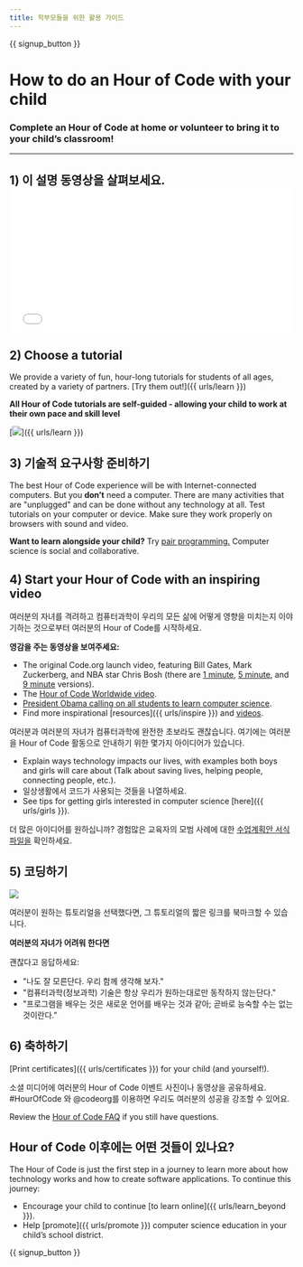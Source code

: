 ```yaml
---
title: 학부모들을 위한 활용 가이드
---
```


{{ signup_button }}

# How to do an Hour of Code with your child

### Complete an Hour of Code at home or volunteer to bring it to your child’s classroom!

* * *

## 1) 이 설명 동영상을 살펴보세요. <iframe width="500" height="255" src="//www.youtube.com/embed/SrnvvWDm73k" frameborder="0" allowfullscreen mark="crwd-mark"></iframe> 

## 2) Choose a tutorial

We provide a variety of fun, hour-long tutorials for students of all ages, created by a variety of partners. [Try them out!]({{ urls/learn }})

**All Hour of Code tutorials are self-guided - allowing your child to work at their own pace and skill level**

[![](/images/fit-700/tutorials.png)]({{ urls/learn }})

## 3) 기술적 요구사항 준비하기

The best Hour of Code experience will be with Internet-connected computers. But you **don’t** need a computer. There are many activities that are "unplugged" and can be done without any technology at all. Test tutorials on your computer or device. Make sure they work properly on browsers with sound and video.

**Want to learn alongside your child?** Try [pair programming.](http://www.ncwit.org/resources/pair-programming-box-power-collaborative-learning) Computer science is social and collaborative.

## 4) Start your Hour of Code with an inspiring video

여러분의 자녀를 격려하고 컴퓨터과학이 우리의 모든 삶에 어떻게 영향을 미치는지 이야기하는 것으로부터 여러분의 Hour of Code를 시작하세요.

**영감을 주는 동영상을 보여주세요:**

- The original Code.org launch video, featuring Bill Gates, Mark Zuckerberg, and NBA star Chris Bosh (there are [1 minute](https://www.youtube.com/watch?v=qYZF6oIZtfc), [5 minute](https://www.youtube.com/watch?v=nKIu9yen5nc), and [9 minute](https://www.youtube.com/watch?v=dU1xS07N-FA) versions).
- The [Hour of Code Worldwide video](https://www.youtube.com/watch?v=KsOIlDT145A).
- [President Obama calling on all students to learn computer science](https://www.youtube.com/watch?v=6XvmhE1J9PY).
- Find more inspirational [resources]({{ urls/inspire }}) and [videos](https://www.youtube.com/playlist?list=PLzdnOPI1iJNfpD8i4Sx7U0y2MccnrNZuP).

여러분과 여러분의 자녀가 컴퓨터과학에 완전한 초보라도 괜찮습니다. 여기에는 여러분을 Hour of Code 활동으로 안내하기 위한 몇가지 아이디어가 있습니다.

- Explain ways technology impacts our lives, with examples both boys and girls will care about (Talk about saving lives, helping people, connecting people, etc.).
- 일상생활에서 코드가 사용되는 것들을 나열하세요.
- See tips for getting girls interested in computer science [here]({{ urls/girls }}).

더 많은 아이디어를 원하십니까? 경험많은 교육자의 모범 사례에 대한 [수업계획안 서식파일을](/files/AfterschoolEducatorLessonPlanOutline.docx) 확인하세요.

## 5) 코딩하기

<img src="/images/fit-700/tutorial-short-link.png" />

여러분이 원하는 튜토리얼을 선택했다면, 그 튜토리얼의 짧은 링크를 북마크할 수 있습니다.

**여러분의 자녀가 어려워 한다면**

괜찮다고 응답하세요:

- "나도 잘 모른단다. 우리 함께 생각해 보자."
- "컴퓨터과학(정보과학) 기술은 항상 우리가 원하는대로만 동작하지 않는단다."
- "프로그램을 배우는 것은 새로운 언어를 배우는 것과 같아; 곧바로 능숙할 수는 없는 것이란다."

## 6) 축하하기

[Print certificates]({{ urls/certificates }}) for your child (and yourself!).

소셜 미디어에 여러분의 Hour of Code 이벤트 사진이나 동영상을 공유하세요. #HourOfCode 와 @codeorg를 이용하면 우리도 여러분의 성공을 강조할 수 있어요.

Review the [Hour of Code FAQ](https://help.edraak.org/hc/en-us/categories/200147083-Hour-of-Code) if you still have questions.

## Hour of Code 이후에는 어떤 것들이 있나요?

The Hour of Code is just the first step in a journey to learn more about how technology works and how to create software applications. To continue this journey:

- Encourage your child to continue [to learn online]({{ urls/learn_beyond }}).
- Help [promote]({{ urls/promote }}) computer science education in your child’s school district.

{{ signup_button }}